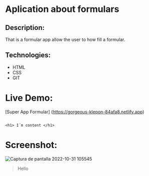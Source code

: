 # Aplication about formulars

## Description:
That is a formular app allow the user to how fill a formular.

## Technologies:
- HTML
- CSS
- GIT

# Live Demo:
[Super App Formular] (https://gorgeous-klepon-84afa8.netlify.app)

```

<h1> I´m content </h1>
```
# Screenshot: 
![Captura de pantalla 2022-10-31 105545](https://user-images.githubusercontent.com/116878225/198981795-50e85700-917b-4da8-8964-383fbf1e6fca.png)

> Hello